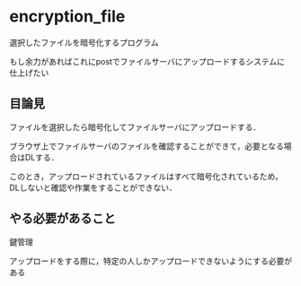 # encryption_file

選択したファイルを暗号化するプログラム

もし余力があればこれにpostでファイルサーバにアップロードするシステムに仕上げたい

## 目論見

ファイルを選択したら暗号化してファイルサーバにアップロードする．

ブラウザ上でファイルサーバのファイルを確認することができて，必要となる場合はDLする．

このとき，アップロードされているファイルはすべて暗号化されているため，DLしないと確認や作業をすることができない．

## やる必要があること

鍵管理

アップロードをする際に，特定の人しかアップロードできないようにする必要がある
